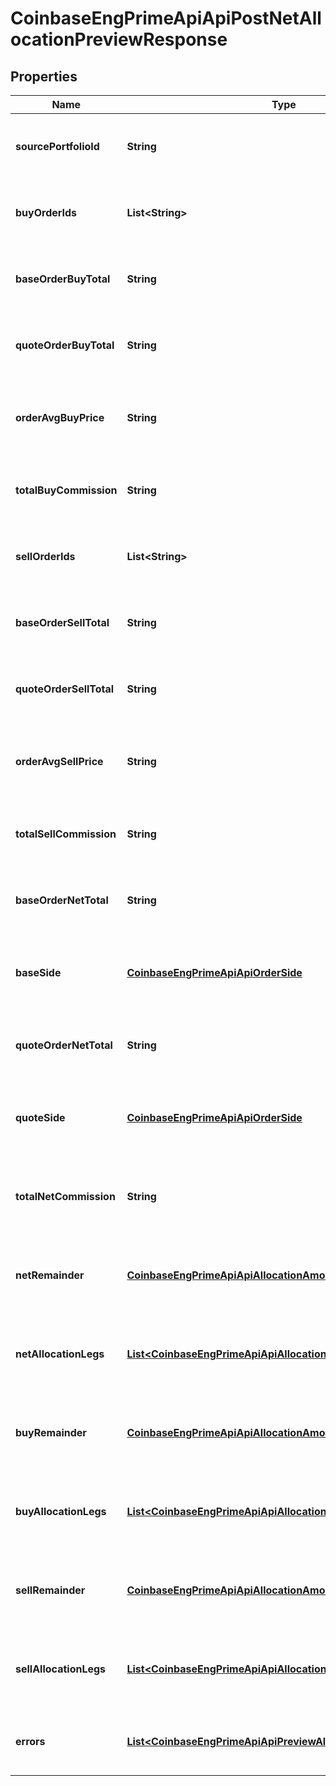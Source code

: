 
# CoinbaseEngPrimeApiApiPostNetAllocationPreviewResponse

## Properties
Name | Type | Description | Notes
------------ | ------------- | ------------- | -------------
**sourcePortfolioId** | **String** | The source portfolio id for the net allocation preview | 
**buyOrderIds** | **List&lt;String&gt;** | The buy order ids for the net allocation preview |  [optional]
**baseOrderBuyTotal** | **String** | The base order total the buy orders selected | 
**quoteOrderBuyTotal** | **String** | The quote order total the buy orders selected | 
**orderAvgBuyPrice** | **String** | The average price for the buy orders selected | 
**totalBuyCommission** | **String** | The total commission for the buy orders selected | 
**sellOrderIds** | **List&lt;String&gt;** | The sell order ids for the net allocation preview |  [optional]
**baseOrderSellTotal** | **String** | The base order total the sell orders selected | 
**quoteOrderSellTotal** | **String** | The quote order total the sell orders selected | 
**orderAvgSellPrice** | **String** | The average price for the sell orders selected | 
**totalSellCommission** | **String** | The total commission for the sell orders selected | 
**baseOrderNetTotal** | **String** | The base order net total for the allocation preview | 
**baseSide** | [**CoinbaseEngPrimeApiApiOrderSide**](CoinbaseEngPrimeApiApiOrderSide.md) | The side of base order net total for the allocation preview |  [optional]
**quoteOrderNetTotal** | **String** | The quote order net total for the allocation preview | 
**quoteSide** | [**CoinbaseEngPrimeApiApiOrderSide**](CoinbaseEngPrimeApiApiOrderSide.md) | The side of quote order net total for the allocation preview |  [optional]
**totalNetCommission** | **String** | The total net commission for the allocation preview | 
**netRemainder** | [**CoinbaseEngPrimeApiApiAllocationAmount**](CoinbaseEngPrimeApiApiAllocationAmount.md) | The remainder net amount values for the net allocations | 
**netAllocationLegs** | [**List&lt;CoinbaseEngPrimeApiApiAllocationPreviewLeg&gt;**](CoinbaseEngPrimeApiApiAllocationPreviewLeg.md) | The net amount fields for the net allocation preview | 
**buyRemainder** | [**CoinbaseEngPrimeApiApiAllocationAmount**](CoinbaseEngPrimeApiApiAllocationAmount.md) | The remainder buy amount values for the net allocations | 
**buyAllocationLegs** | [**List&lt;CoinbaseEngPrimeApiApiAllocationPreviewLeg&gt;**](CoinbaseEngPrimeApiApiAllocationPreviewLeg.md) | The buy amount fields for the net allocation preview | 
**sellRemainder** | [**CoinbaseEngPrimeApiApiAllocationAmount**](CoinbaseEngPrimeApiApiAllocationAmount.md) | The remainder sell amount values for the net allocations | 
**sellAllocationLegs** | [**List&lt;CoinbaseEngPrimeApiApiAllocationPreviewLeg&gt;**](CoinbaseEngPrimeApiApiAllocationPreviewLeg.md) | The sell amount fields for the net allocation preview | 
**errors** | [**List&lt;CoinbaseEngPrimeApiApiPreviewAllocationFailureReason&gt;**](CoinbaseEngPrimeApiApiPreviewAllocationFailureReason.md) | The net allocation error values on response |  [optional]



